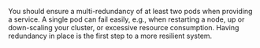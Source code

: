 You should ensure a multi-redundancy of at least two pods when providing a service.
A single pod can fail easily, e.g., when restarting a node, up or down-scaling your cluster, or excessive resource consumption.
Having redundancy in place is the first step to a more resilient system.
